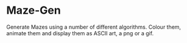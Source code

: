 # Maze-Gen

Generate Mazes using a number of different algorithms. Colour them, animate them and display them as ASCII art, a png or a gif.
